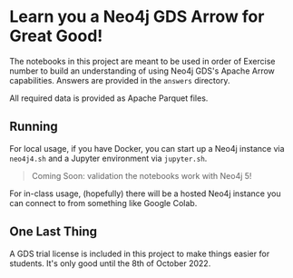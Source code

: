 # Learn you a Neo4j GDS Arrow for Great Good!

The notebooks in this project are meant to be used in order of Exercise number to build an understanding of using Neo4j GDS's Apache Arrow capabilities. Answers are provided in the `answers` directory.

All required data is provided as Apache Parquet files.

## Running

For local usage, if you have Docker, you can start up a Neo4j instance via `neo4j4.sh` and a Jupyter environment via `jupyter.sh`.

> Coming Soon: validation the notebooks work with Neo4j 5!

For in-class usage, (hopefully) there will be a hosted Neo4j instance you can connect to from something like Google Colab.

## One Last Thing

A GDS trial license is included in this project to make things easier for students. It's only good until the 8th of October 2022. 
